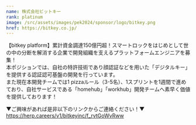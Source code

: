 ```yaml
---
name: 株式会社ビットキー
rank: platinum
image: /src/assets/images/pek2024/sponsor/logo/bitkey.png
href: https://bitkey.co.jp/
---
```


【bitkey platform】累計資金調達150億円超！スマートロックをはじめとして世の中の分断を解消する企業で開発組織を支えるプラットフォームエンジニアを募集！  
本ポジションでは、自社の特許技術であり顔認証などを用いた「デジタルキー」を提供する認証認可基盤の開発を行っています。  
また現在本開発チームでは1 pizzaルール（3-5名）、1スプリントを1週間で進めており、自社サービスである「homehub」「workhub」開発チームへ素早く価値を提供しております！

▼ご興味があれば是非以下のリンクからご連絡ください！▼  
https://herp.careers/v1/bitkeyinc/f_rvtGoWvRww

